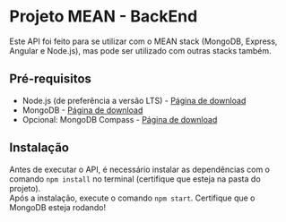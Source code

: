 # Projeto MEAN - BackEnd

Este API foi feito para se utilizar com o MEAN stack (MongoDB, Express, Angular e Node.js), mas pode ser utilizado com outras stacks também.

## Pré-requisitos

- Node.js (de preferência a versão LTS) - [Página de download](https://nodejs.org/en/download/)
- MongoDB - [Página de download](https://www.mongodb.com/download-center/community)
- Opcional: MongoDB Compass - [Página de download](https://www.mongodb.com/try/download/compass)

## Instalação

Antes de executar o API, é necessário instalar as dependências com o comando ```npm install``` no terminal (certifique que esteja na pasta do projeto).<br>
Após a instalação, execute o comando ```npm start```. Certifique que o MongoDB esteja rodando!<br>